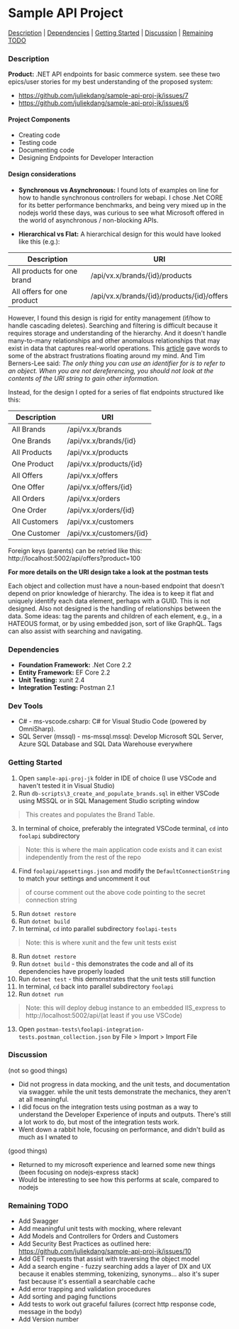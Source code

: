 # Sample API Project

[Description](#description) | [Dependencies](#dependencies) | [Getting Started](#getting-started) | [Discussion](#discussion) | [Remaining TODO](#remaining-todo)


### Description

**Product:** .NET API endpoints for basic commerce system. see these two epics/user stories for my best understanding of the proposed system: 
- https://github.com/juliekdang/sample-api-proj-jk/issues/7
- https://github.com/juliekdang/sample-api-proj-jk/issues/6

#### Project Components

* Creating code
* Testing code
* Documenting code
* Designing Endpoints for Developer Interaction

#### Design considerations

* **Synchronous vs Asynchronous:**
I found lots of examples on line for how to handle synchronous controllers for webapi. I chose .Net CORE for its better performance benchmarks, and being very mixed up in the nodejs world these days, was curious to see what Microsoft offered in the world of asynchronous / non-blocking APIs.

* **Hierarchical vs Flat:**
A hierarchical design for this would have looked like this (e.g.):

Description|URI
--|--
All products for one brand|/api/vx.x/brands/{id}/products
All offers for one product|/api/vx.x/brands/{id}/products/{id}/offers

However, I found this design is rigid for entity management (if/how to handle cascading deletes). Searching and filtering is difficult because it requires storage and understanding of the hierarchy. And it doesn't handle many-to-many relationships and other anomalous relationships that may exist in data that captures real-world operations. This [article](https://softwareengineering.stackexchange.com/questions/274998/nested-rest-urls-and-parent-id-which-is-better-design) gave words to some of the abstract frustrations floating around my mind. And Tim Berners-Lee said: _The only thing you can use an identifier for is to refer to an object. When you are not dereferencing, you should not look at the contents of the URI string to gain other information._

Instead, for the design I opted for a series of flat endpoints structured like this: 

Description|URI
--|--
All Brands|/api/vx.x/brands
One Brands|/api/vx.x/brands/{id}
All Products|/api/vx.x/products
One Product|/api/vx.x/products/{id}
All Offers|/api/vx.x/offers
One Offer|/api/vx.x/offers/{id}
All Orders|/api/vx.x/orders
One Order|/api/vx.x/orders/{id}
All Customers|/api/vx.x/customers
One Customer|/api/vx.x/customers/{id}

Foreign keys (parents) can be retried like this:
http://localhost:5002/api/offers?product=100

**For more details on the URI design take a look at the postman tests**

Each object and collection must have a noun-based endpoint that doesn't depend on prior knowledge of hierarchy. The idea is to keep it flat and uniquely identify each data element, perhaps with a GUID. This is not designed. Also not designed is the handling of relationships between the data. Some ideas: tag the parents and children of each element, e.g., in a HATEOUS format, or by using embedded json, sort of like GraphQL. Tags can also assist with searching and navigating. 

### Dependencies
- **Foundation Framework:** .Net Core 2.2
- **Entity Framework:** EF Core 2.2
- **Unit Testing:** xunit 2.4
- **Integration Testing:** Postman 2.1

### Dev Tools
  - C# - ms-vscode.csharp: C# for Visual Studio Code (powered by OmniSharp).
  - SQL Server (mssql) - ms-mssql.mssql: Develop Microsoft SQL Server, Azure SQL Database and SQL Data Warehouse everywhere
  
### Getting Started

1. Open `sample-api-proj-jk` folder in IDE of choice (I use VSCode and haven't tested it in Visual Studio)
2. Run `db-scripts\3_create_and_populate_brands.sql` in either VSCode using MSSQL or in SQL Management Studio scripting window
 > This creates and populates the Brand Table. 
3. In terminal of choice, preferably the integrated VSCode terminal, `cd` into `foolapi` subdirectory
 > Note: this is where the main application code exists and it can exist independently from the rest of the repo
4. Find `foolapi/appsettings.json` and modify the `DefaultConnectionString` to match your settings and uncomment it out
 > of course comment out the above code pointing to the secret connection string
5. Run `dotnet restore`
6. Run `dotnet build`
7. In terminal, `cd` into parallel subdirectory `foolapi-tests`
 > Note: this is where xunit and the few unit tests exist
8. Run `dotnet restore`
9. Run `dotnet build` - this demonstrates the code and all of its dependencies have properly loaded
10. Run `dotnet test` - this demonstrates that the unit tests still function
11. In terminal, `cd` back into parallel subdirectory `foolapi`
12. Run `dotnet run`
 > Note: this will deploy debug instance to an embedded IIS_express to http://localhost:5002/api/(at least if you use VSCode) 
13. Open `postman-tests\foolapi-integration-tests.postman_collection.json` by File > Import > Import File

### Discussion
(not so good things)
* Did not progress in data mocking, and the unit tests, and documentation via swagger. while the unit tests demonstrate the mechanics, they aren't at all meaningful.
* I did focus on the integration tests using postman as a way to understand the Developer Experience of inputs and outputs. There's still a lot work to do, but most of the integration tests work.
* Went down a rabbit hole, focusing on performance, and didn't build as much as I wnated to 

(good things)
* Returned to my microsoft experience and learned some new things (been focusing on nodejs-express stack)
* Would be interesting to see how this performs at scale, compared to nodejs

### Remaining TODO
* Add Swagger
* Add meaningful unit tests with mocking, where relevant
* Add Models and Controllers for Orders and Customers
* Add Security Best Practices as outlined here: https://github.com/juliekdang/sample-api-proj-jk/issues/10
* Add GET requests that assist with traversing the object model
* Add a search engine - fuzzy searching adds a layer of DX and UX because it enables stemming, tokenizing, synonyms... also it's super fast because it's essentiall a searchable cache
* Add error trapping and validation procedures
* Add sorting and paging functions
* Add tests to work out graceful failures (correct http response code, message in the body)
* Add Version number
